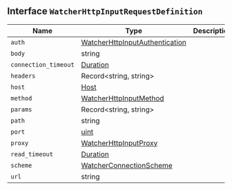 ## Interface `WatcherHttpInputRequestDefinition`

| Name | Type | Description |
| - | - | - |
| `auth` | [WatcherHttpInputAuthentication](./WatcherHttpInputAuthentication.md) | &nbsp; |
| `body` | string | &nbsp; |
| `connection_timeout` | [Duration](./Duration.md) | &nbsp; |
| `headers` | Record<string, string> | &nbsp; |
| `host` | [Host](./Host.md) | &nbsp; |
| `method` | [WatcherHttpInputMethod](./WatcherHttpInputMethod.md) | &nbsp; |
| `params` | Record<string, string> | &nbsp; |
| `path` | string | &nbsp; |
| `port` | [uint](./uint.md) | &nbsp; |
| `proxy` | [WatcherHttpInputProxy](./WatcherHttpInputProxy.md) | &nbsp; |
| `read_timeout` | [Duration](./Duration.md) | &nbsp; |
| `scheme` | [WatcherConnectionScheme](./WatcherConnectionScheme.md) | &nbsp; |
| `url` | string | &nbsp; |
